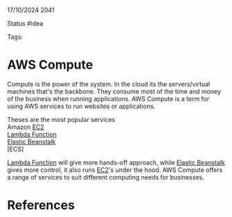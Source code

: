 17/10/2024 2041

Status #idea

Tags:

# AWS Compute

Compute is the power of the system. In the cloud its the servers/virtual machines that's the backbone. They consume most of the time and money of the business when running applications.
AWS Compute is a term for using AWS services to run websites or applications.

Theses are the most popular services  
	Amazon [EC2](./EC2.md)  
	[Lambda Function](./Lambda_Function.md)  
	[Elastic Beanstalk](./Elastic_Beanstalk.md)  
	[ECS]  

[Lambda Function](./Lambda_Function.md) will give more hands-off approach, while [Elastic Beanstalk](./Elastic_Beanstalk.md)
gives more control, it also runs [EC2](./EC2.md)'s under the hood.
AWS Compute offers a range of services to suit different computing needs for businesses.

# References
